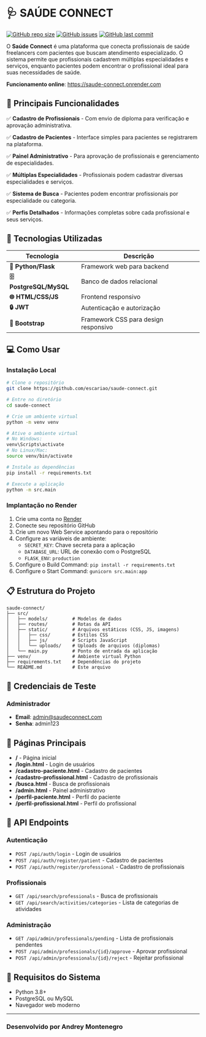 # 🩺 SAÚDE CONNECT

[![GitHub repo size](https://img.shields.io/github/repo-size/escariao/saude-connect)](https://github.com/escariao/saude-connect)
[![GitHub issues](https://img.shields.io/github/issues/escariao/saude-connect)](https://github.com/escariao/saude-connect/issues)
[![GitHub last commit](https://img.shields.io/github/last-commit/escariao/saude-connect)](https://github.com/escariao/saude-connect/commits/master)

O **Saúde Connect** é uma plataforma que conecta profissionais de saúde freelancers com pacientes que buscam atendimento especializado. O sistema permite que profissionais cadastrem múltiplas especialidades e serviços, enquanto pacientes podem encontrar o profissional ideal para suas necessidades de saúde.  

**Funcionamento online**: https://saude-connect.onrender.com  

## 🚀 **Principais Funcionalidades**

✅ **Cadastro de Profissionais** - Com envio de diploma para verificação e aprovação administrativa.

✅ **Cadastro de Pacientes** - Interface simples para pacientes se registrarem na plataforma.

✅ **Painel Administrativo** - Para aprovação de profissionais e gerenciamento de especialidades.

✅ **Múltiplas Especialidades** - Profissionais podem cadastrar diversas especialidades e serviços.

✅ **Sistema de Busca** - Pacientes podem encontrar profissionais por especialidade ou categoria.

✅ **Perfis Detalhados** - Informações completas sobre cada profissional e seus serviços.

## 🔧 **Tecnologias Utilizadas**

| Tecnologia | Descrição |
|------------|-----------|
| **🐍 Python/Flask** | Framework web para backend |
| **🗄️ PostgreSQL/MySQL** | Banco de dados relacional |
| **🌐 HTML/CSS/JS** | Frontend responsivo |
| **🔒 JWT** | Autenticação e autorização |
| **📱 Bootstrap** | Framework CSS para design responsivo |

## 💻 **Como Usar**

### Instalação Local

```bash
# Clone o repositório
git clone https://github.com/escariao/saude-connect.git

# Entre no diretório
cd saude-connect

# Crie um ambiente virtual
python -m venv venv

# Ative o ambiente virtual
# No Windows:
venv\Scripts\activate
# No Linux/Mac:
source venv/bin/activate

# Instale as dependências
pip install -r requirements.txt

# Execute a aplicação
python -m src.main
```

### Implantação no Render

1. Crie uma conta no [Render](https://render.com)
2. Conecte seu repositório GitHub
3. Crie um novo Web Service apontando para o repositório
4. Configure as variáveis de ambiente:
   - `SECRET_KEY`: Chave secreta para a aplicação
   - `DATABASE_URL`: URL de conexão com o PostgreSQL
   - `FLASK_ENV`: `production`
5. Configure o Build Command: `pip install -r requirements.txt`
6. Configure o Start Command: `gunicorn src.main:app`

## 📋 **Estrutura do Projeto**

```
saude-connect/
├── src/
│   ├── models/         # Modelos de dados
│   ├── routes/         # Rotas da API
│   ├── static/         # Arquivos estáticos (CSS, JS, imagens)
│   │   ├── css/        # Estilos CSS
│   │   ├── js/         # Scripts JavaScript
│   │   └── uploads/    # Uploads de arquivos (diplomas)
│   └── main.py         # Ponto de entrada da aplicação
├── venv/               # Ambiente virtual Python
├── requirements.txt    # Dependências do projeto
└── README.md           # Este arquivo
```

## 🔐 **Credenciais de Teste**

### Administrador
- **Email**: admin@saudeconnect.com
- **Senha**: admin123

## 📱 **Páginas Principais**

- **/** - Página inicial
- **/login.html** - Login de usuários
- **/cadastro-paciente.html** - Cadastro de pacientes
- **/cadastro-profissional.html** - Cadastro de profissionais
- **/busca.html** - Busca de profissionais
- **/admin.html** - Painel administrativo
- **/perfil-paciente.html** - Perfil do paciente
- **/perfil-profissional.html** - Perfil do profissional

## 🔄 **API Endpoints**

### Autenticação
- `POST /api/auth/login` - Login de usuários
- `POST /api/auth/register/patient` - Cadastro de pacientes
- `POST /api/auth/register/professional` - Cadastro de profissionais

### Profissionais
- `GET /api/search/professionals` - Busca de profissionais
- `GET /api/search/activities/categories` - Lista de categorias de atividades

### Administração
- `GET /api/admin/professionals/pending` - Lista de profissionais pendentes
- `POST /api/admin/professionals/{id}/approve` - Aprovar profissional
- `POST /api/admin/professionals/{id}/reject` - Rejeitar profissional

## 📝 **Requisitos do Sistema**

- Python 3.8+
- PostgreSQL ou MySQL
- Navegador web moderno

---

### Desenvolvido por Andrey Montenegro
